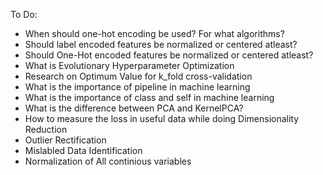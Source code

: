 To Do:<br>
- When should one-hot encoding be used? For what algorithms? <br> 
- Should label encoded features be normalized or centered atleast? <br>
- Should One-Hot encoded features be normalized or centered atleast?
- What is Evolutionary Hyperparameter Optimization <br>
- Research on Optimum Value for k_fold cross-validation
- What is the importance of pipeline in machine learning
- What is the importance of class and self in machine learning
- What is the difference between PCA and KernelPCA?
- How to measure the loss in useful data while doing Dimensionality Reduction
- Outlier Rectification
- Mislabled Data Identification
- Normalization of All continious variables

